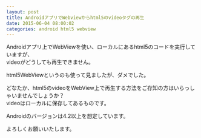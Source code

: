 ```yaml
---
layout: post
title: AndroidアプリでWebviewからhtml5のvideoタグの再生
date: 2015-06-04 08:00:02
categories: android html5 webview
---
```

<!-- {% raw %} -->
<p>Androidアプリ上でWebViewを使い、ローカルにあるhtml5のコードを実行していますが、<br>
videoがどうしても再生できません。</p>

<p>html5WebViewというのも使って見ましたが、ダメでした。</p>

<p>どなたか、html5のvideoをWebView上で再生する方法をご存知の方はいらっしゃいませんでしょうか？<br>
videoはローカルに保存してあるものです。</p>

<p>Androidのバージョンは4.2以上を想定しています。</p>

<p>よろしくお願いいたします。</p>
<!-- {% endraw %} -->
